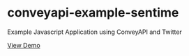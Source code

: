 conveyapi-example-sentime
=========================

Example Javascript Application using ConveyAPI and Twitter

[View Demo](http://htmlpreview.github.com/?https://github.com/ConveyAPI/conveyapi-example-sentime/blob/master/index.html])
